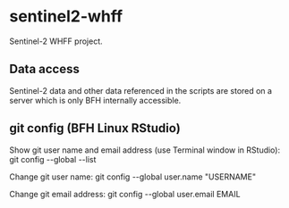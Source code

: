 # sentinel2-whff
Sentinel-2 WHFF project.

## Data access
Sentinel-2 data and other data referenced in the scripts are stored on a server which is only BFH internally accessible.

## git config (BFH Linux RStudio)
Show git user name and email address (use Terminal window in RStudio):
git config --global --list

Change git user name:
git config --global user.name "USERNAME"

Change git email address:
git config --global user.email EMAIL
